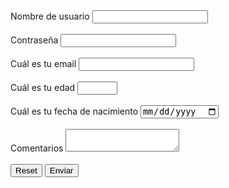 
<!DOCTYPE html>
<html>
  <head>
    <title>Formularios</title>
  </head>
  <body>
    <form action="resultados.html" method="GET">
      <div>
        <label for="nombreusuario">Nombre de usuario</label>
        <input type="text" name="nombreusuario" id="nombreusuario" />
      </div>
      <br>
      <div>
        <label for="password">Contraseña</label>
        <input type="password" name="password" id="password" />
      </div>
      <br>
      <div>
        <label for="email">Cuál es tu email</label>
        <input type="email" name="email" id="email" />
      </div>
      <br>
      <div>
        <label for="edad">Cuál es tu edad</label>
        <input type="number" name="edad" id="edad" min="0" max="200" step="5" />
      </div>
      <br>
      <div>
        <label for="nacimiento">Cuál es tu fecha de nacimiento</label>
        <input type="date" name="nacimiento" id="nacimiento" />
      </div>
      <br>
      <div>
        <label for="comentarios">Comentarios</label>
        <textarea name="comentarios" id="comentarios"></textarea>
      </div>
      <br>
      <button type="reset">Reset</button>
      <button type="submit">Enviar</button>
    </form>
  </body>
</html>